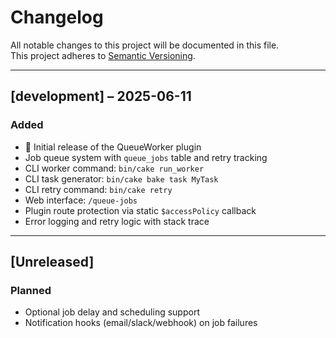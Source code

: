 # Changelog

All notable changes to this project will be documented in this file.  
This project adheres to [Semantic Versioning](https://semver.org/).

---

## [development] – 2025-06-11

### Added
- 🎉 Initial release of the QueueWorker plugin
- Job queue system with `queue_jobs` table and retry tracking
- CLI worker command: `bin/cake run_worker`
- CLI task generator: `bin/cake bake task MyTask`
- CLI retry command: `bin/cake retry`
- Web interface: `/queue-jobs`
- Plugin route protection via static `$accessPolicy` callback
- Error logging and retry logic with stack trace

---

## [Unreleased]

### Planned
- Optional job delay and scheduling support
- Notification hooks (email/slack/webhook) on job failures
